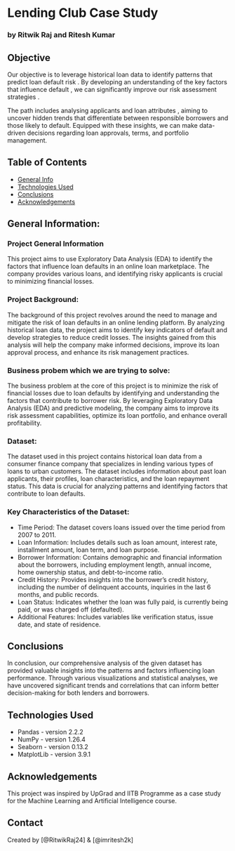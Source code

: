 # Lending Club Case Study
### by Ritwik Raj and Ritesh Kumar

## Objective 
Our objective is to leverage historical loan data to identify patterns that predict loan default risk . By developing an understanding of the key factors that influence default , we can significantly improve our risk assessment strategies . 

The path includes analysing applicants and loan attributes , aiming to uncover hidden trends that differentiate between responsible borrowers and those likely to default. Equipped with these insights, we can make data-driven decisions regarding loan approvals, terms, and portfolio management.  


## Table of Contents
* [General Info](#general-information)
* [Technologies Used](#technologies-used)
* [Conclusions](#conclusions)
* [Acknowledgements](#acknowledgements)

<!-- You can include any other section that is pertinent to your problem -->

## General Information:
### Project General Information
This project aims to use Exploratory Data Analysis (EDA) to identify the factors that influence loan defaults in an online loan marketplace. The company provides various loans, and identifying risky applicants is crucial to minimizing financial losses.
### Project Background:
The background of this project revolves around the need to manage and mitigate the risk of loan defaults in an online lending platform. By analyzing historical loan data, the project aims to identify key indicators of default and develop strategies to reduce credit losses. The insights gained from this analysis will help the company make informed decisions, improve its loan approval process, and enhance its risk management practices.
### Business probem which we are trying to solve:
The business problem at the core of this project is to minimize the risk of financial losses due to loan defaults by identifying and understanding the factors that contribute to borrower risk. By leveraging Exploratory Data Analysis (EDA) and predictive modeling, the company aims to improve its risk assessment capabilities, optimize its loan portfolio, and enhance overall profitability.
### Dataset:
The dataset used in this project contains historical loan data from a consumer finance company that specializes in lending various types of loans to urban customers. The dataset includes information about past loan applicants, their profiles, loan characteristics, and the loan repayment status. This data is crucial for analyzing patterns and identifying factors that contribute to loan defaults.
### Key Characteristics of the Dataset:
- Time Period: The dataset covers loans issued over the time period from 2007 to 2011.
- Loan Information: Includes details such as loan amount, interest rate, installment amount, loan term, and loan purpose.
- Borrower Information: Contains demographic and financial information about the borrowers, including employment length, annual income, home ownership status, and debt-to-income ratio.
- Credit History: Provides insights into the borrower’s credit history, including the number of delinquent accounts, inquiries in the last 6 months, and public records.
- Loan Status: Indicates whether the loan was fully paid, is currently being paid, or was charged off (defaulted).
- Additional Features: Includes variables like verification status, issue date, and state of residence.

<!-- You don't have to answer all the questions - just the ones relevant to your project. -->

## Conclusions
In conclusion, our comprehensive analysis of the given dataset has provided valuable insights into the patterns and factors influencing loan performance.
Through various visualizations and statistical analyses, we have uncovered significant trends and correlations that can inform better decision-making for both lenders and borrowers.

<!-- You don't have to answer all the questions - just the ones relevant to your project. -->


## Technologies Used
- Pandas - version 2.2.2
- NumPy - version 1.26.4
- Seaborn - version 0.13.2
- MatplotLib - version 3.9.1

<!-- As the libraries versions keep on changing, it is recommended to mention the version of library used in this project -->

## Acknowledgements
This project was inspired by UpGrad and IITB Programme as a case study for the Machine Learning and Artificial Intelligence course.


## Contact
Created by [@RitwikRaj24] & [@imritesh2k]


<!-- Optional -->
<!-- ## License -->
<!-- This project is open source and available under the [... License](). -->

<!-- You don't have to include all sections - just the one's relevant to your project -->
